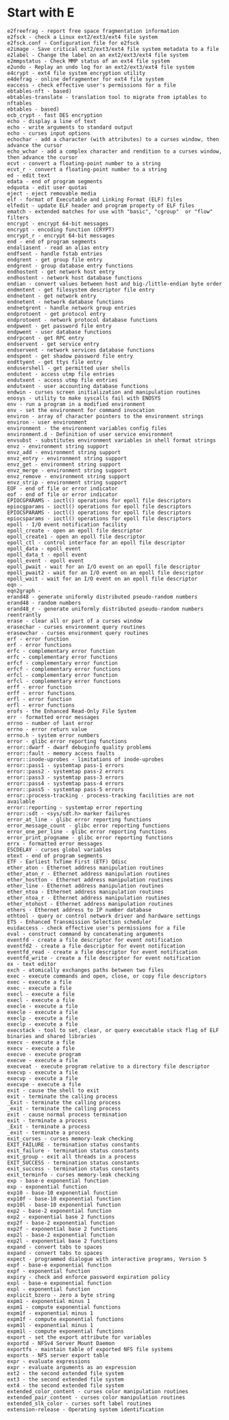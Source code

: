 # Start with E
    e2freefrag - report free space fragmentation information
    e2fsck - check a Linux ext2/ext3/ext4 file system
    e2fsck.conf - Configuration file for e2fsck
    e2image - Save critical ext2/ext3/ext4 file system metadata to a file
    e2label - Change the label on an ext2/ext3/ext4 file system
    e2mmpstatus - Check MMP status of an ext4 file system
    e2undo - Replay an undo log for an ext2/ext3/ext4 file system
    e4crypt - ext4 file system encryption utility
    e4defrag - online defragmenter for ext4 file system
    eaccess - check effective user's permissions for a file
    ebtables-nft - based)
    ebtables-translate - translation tool to migrate from iptables to nftables
    ebtables - based)
    ecb_crypt - fast DES encryption
    echo - display a line of text
    echo - write arguments to standard output
    echo - curses input options
    echochar - add a character (with attributes) to a curses window, then advance the cursor
    echo_wchar - add a complex character and rendition to a curses window, then advance the cursor
    ecvt - convert a floating-point number to a string
    ecvt_r - convert a floating-point number to a string
    ed - edit text
    edata - end of program segments
    edquota - edit user quotas
    eject - eject removable media
    elf - format of Executable and Linking Format (ELF) files
    elfedit - update ELF header and program property of ELF files
    ematch - extended matches for use with "basic", "cgroup"  or "flow" filters
    encrypt - encrypt 64-bit messages
    encrypt - encoding function (CRYPT)
    encrypt_r - encrypt 64-bit messages
    end - end of program segments
    endaliasent - read an alias entry
    endfsent - handle fstab entries
    endgrent - get group file entry
    endgrent - group database entry functions
    endhostent - get network host entry
    endhostent - network host database functions
    endian - convert values between host and big-/little-endian byte order
    endmntent - get filesystem descriptor file entry
    endnetent - get network entry
    endnetent - network database functions
    endnetgrent - handle network group entries
    endprotoent - get protocol entry
    endprotoent - network protocol database functions
    endpwent - get password file entry
    endpwent - user database functions
    endrpcent - get RPC entry
    endservent - get service entry
    endservent - network services database functions
    endspent - get shadow password file entry
    endttyent - get ttys file entry
    endusershell - get permitted user shells
    endutent - access utmp file entries
    endutxent - access utmp file entries
    endutxent - user accounting database functions
    endwin - curses screen initialization and manipulation routines
    enosys - utility to make syscalls fail with ENOSYS
    env - run a program in a modified environment
    env - set the environment for command invocation
    environ - array of character pointers to the environment strings
    environ - user environment
    environment - the environment variables config files
    environment.d - Definition of user service environment
    envsubst - substitutes environment variables in shell format strings
    envz - environment string support
    envz_add - environment string support
    envz_entry - environment string support
    envz_get - environment string support
    envz_merge - environment string support
    envz_remove - environment string support
    envz_strip - environment string support
    EOF - end of file or error indicator
    eof - end of file or error indicator
    EPIOCGPARAMS - ioctl() operations for epoll file descriptors
    epiocgparams - ioctl() operations for epoll file descriptors
    EPIOCSPARAMS - ioctl() operations for epoll file descriptors
    epiocsparams - ioctl() operations for epoll file descriptors
    epoll - I/O event notification facility
    epoll_create - open an epoll file descriptor
    epoll_create1 - open an epoll file descriptor
    epoll_ctl - control interface for an epoll file descriptor
    epoll_data - epoll event
    epoll_data_t - epoll event
    epoll_event - epoll event
    epoll_pwait - wait for an I/O event on an epoll file descriptor
    epoll_pwait2 - wait for an I/O event on an epoll file descriptor
    epoll_wait - wait for an I/O event on an epoll file descriptor
    eqn - 
    eqn2graph - 
    erand48 - generate uniformly distributed pseudo-random numbers
    erand48 - random numbers
    erand48_r - generate uniformly distributed pseudo-random numbers reentrantly
    erase - clear all or part of a curses window
    erasechar - curses environment query routines
    erasewchar - curses environment query routines
    erf - error function
    erf - error functions
    erfc - complementary error function
    erfc - complementary error functions
    erfcf - complementary error function
    erfcf - complementary error functions
    erfcl - complementary error function
    erfcl - complementary error functions
    erff - error function
    erff - error functions
    erfl - error function
    erfl - error functions
    erofs - the Enhanced Read-Only File System
    err - formatted error messages
    errno - number of last error
    errno - error return value
    errno.h - system error numbers
    error - glibc error reporting functions
    error::dwarf - dwarf debuginfo quality problems
    error::fault - memory access faults
    error::inode-uprobes - limitations of inode-uprobes
    error::pass1 - systemtap pass-1 errors
    error::pass2 - systemtap pass-2 errors
    error::pass3 - systemtap pass-3 errors
    error::pass4 - systemtap pass-4 errors
    error::pass5 - systemtap pass-5 errors
    error::process-tracking - process-tracking facilities are not available
    error::reporting - systemtap error reporting
    error::sdt - <sys/sdt.h> marker failures
    error_at_line - glibc error reporting functions
    error_message_count - glibc error reporting functions
    error_one_per_line - glibc error reporting functions
    error_print_progname - glibc error reporting functions
    errx - formatted error messages
    ESCDELAY - curses global variables
    etext - end of program segments
    ETF - Earliest TxTime First (ETF) Qdisc
    ether_aton - Ethernet address manipulation routines
    ether_aton_r - Ethernet address manipulation routines
    ether_hostton - Ethernet address manipulation routines
    ether_line - Ethernet address manipulation routines
    ether_ntoa - Ethernet address manipulation routines
    ether_ntoa_r - Ethernet address manipulation routines
    ether_ntohost - Ethernet address manipulation routines
    ethers - Ethernet address to IP number database
    ethtool - query or control network driver and hardware settings
    ETS - Enhanced Transmission Selection scheduler
    euidaccess - check effective user's permissions for a file
    eval - construct command by concatenating arguments
    eventfd - create a file descriptor for event notification
    eventfd2 - create a file descriptor for event notification
    eventfd_read - create a file descriptor for event notification
    eventfd_write - create a file descriptor for event notification
    ex - text editor
    exch - atomically exchanges paths between two files
    exec - execute commands and open, close, or copy file descriptors
    exec - execute a file
    exec - execute a file
    execl - execute a file
    execl - execute a file
    execle - execute a file
    execle - execute a file
    execlp - execute a file
    execlp - execute a file
    execstack - tool to set, clear, or query executable stack flag of ELF binaries and shared libraries
    execv - execute a file
    execv - execute a file
    execve - execute program
    execve - execute a file
    execveat - execute program relative to a directory file descriptor
    execvp - execute a file
    execvp - execute a file
    execvpe - execute a file
    exit - cause the shell to exit
    exit - terminate the calling process
    _Exit - terminate the calling process
    _exit - terminate the calling process
    exit - cause normal process termination
    exit - terminate a process
    _Exit - terminate a process
    _exit - terminate a process
    exit_curses - curses memory-leak checking
    EXIT_FAILURE - termination status constants
    exit_failure - termination status constants
    exit_group - exit all threads in a process
    EXIT_SUCCESS - termination status constants
    exit_success - termination status constants
    exit_terminfo - curses memory-leak checking
    exp - base-e exponential function
    exp - exponential function
    exp10 - base-10 exponential function
    exp10f - base-10 exponential function
    exp10l - base-10 exponential function
    exp2 - base-2 exponential function
    exp2 - exponential base 2 functions
    exp2f - base-2 exponential function
    exp2f - exponential base 2 functions
    exp2l - base-2 exponential function
    exp2l - exponential base 2 functions
    expand - convert tabs to spaces
    expand - convert tabs to spaces
    expect - programmed dialogue with interactive programs, Version 5
    expf - base-e exponential function
    expf - exponential function
    expiry - check and enforce password expiration policy
    expl - base-e exponential function
    expl - exponential function
    explicit_bzero - zero a byte string
    expm1 - exponential minus 1
    expm1 - compute exponential functions
    expm1f - exponential minus 1
    expm1f - compute exponential functions
    expm1l - exponential minus 1
    expm1l - compute exponential functions
    export - set the export attribute for variables
    exportd - NFSv4 Server Mount Daemon
    exportfs - maintain table of exported NFS file systems
    exports - NFS server export table
    expr - evaluate expressions
    expr - evaluate arguments as an expression
    ext2 - the second extended file system
    ext3 - the second extended file system
    ext4 - the second extended file system
    extended_color_content - curses color manipulation routines
    extended_pair_content - curses color manipulation routines
    extended_slk_color - curses soft label routines
    extension-release - Operating system identification
